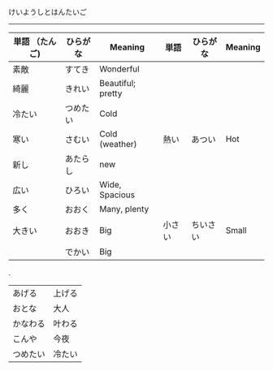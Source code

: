 けいようしとはんたいご

---

| 単語 （たんご) | ひらがな | Meaning | 単語 | ひらがな | Meaning | 
| --- | --- | --- | --- | --- | --- |
| 素敵 | すてき | Wonderful |
| 綺麗 | きれい | Beautiful; pretty | 
| 冷たい | つめたい | Cold | 
| 寒い | さむい | Cold (weather) | 熱い | あつい | Hot |
| 新し | あたらし | new | | | |
| 広い | ひろい | Wide, Spacious | | | |
| 多く | おおく | Many, plenty | | | |
| 大きい | おおき | Big | 小さい | ちいさい | Small  |
| | でかい | Big | | |   |
.

|   |   |
|---|---|
|あげる|上げる|
|おとな|大人|
|かなわる|叶わる|
|こんや |今夜|
|つめたい|冷たい|

